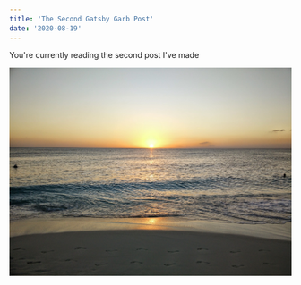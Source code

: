 ```yaml
---
title: 'The Second Gatsby Garb Post'
date: '2020-08-19'
---
```


You're currently reading the second post I've made

![Tranquil Beach](beach.jpg)
